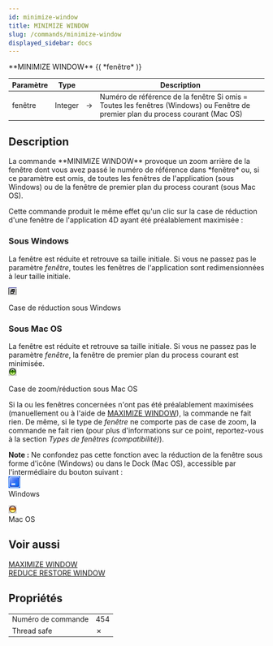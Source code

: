 ```yaml
---
id: minimize-window
title: MINIMIZE WINDOW
slug: /commands/minimize-window
displayed_sidebar: docs
---
```


<!--REF #_command_.MINIMIZE WINDOW.Syntax-->**MINIMIZE WINDOW** {( *fenêtre* )}<!-- END REF-->
<!--REF #_command_.MINIMIZE WINDOW.Params-->
| Paramètre | Type |  | Description |
| --- | --- | --- | --- |
| fenêtre | Integer | &#8594;  | Numéro de référence de la fenêtre Si omis = Toutes les fenêtres (Windows) ou Fenêtre de premier plan du process courant (Mac OS) |

<!-- END REF-->

## Description 

<!--REF #_command_.MINIMIZE WINDOW.Summary-->La commande **MINIMIZE WINDOW** provoque un zoom arrière de la fenêtre dont vous avez passé le numéro de référence dans *fenêtre* ou, si ce paramètre est omis, de toutes les fenêtres de l'application (sous Windows) ou de la fenêtre de premier plan du process courant (sous Mac OS).<!-- END REF-->

Cette commande produit le même effet qu'un clic sur la case de réduction d'une fenêtre de l'application 4D ayant été préalablement maximisée : 

### Sous Windows 

La fenêtre est réduite et retrouve sa taille initiale. Si vous ne passez pas le paramètre *fenêtre*, toutes les fenêtres de l'application sont redimensionnées à leur taille initiale.

![](../assets/en/commands/pict39369.fr.png)

Case de réduction sous Windows

### Sous Mac OS 

La fenêtre est réduite et retrouve sa taille initiale. Si vous ne passez pas le paramètre *fenêtre*, la fenêtre de premier plan du process courant est minimisée.   
![](../assets/en/commands/pict39370.fr.png)

Case de zoom/réduction sous Mac OS 

Si la ou les fenêtres concernées n'ont pas été préalablement maximisées (manuellement ou à l'aide de [MAXIMIZE WINDOW](maximize-window.md)), la commande ne fait rien. De même, si le type de *fenêtre* ne comporte pas de case de zoom, la commande ne fait rien (pour plus d'informations sur ce point, reportez-vous à la section *Types de fenêtres (compatibilité)*). 

**Note :** Ne confondez pas cette fonction avec la réduction de la fenêtre sous forme d'icône (Windows) ou dans le Dock (Mac OS), accessible par l'intermédiaire du bouton suivant :  
![](../assets/en/commands/pict39371.fr.png)  
Windows

![](../assets/en/commands/pict39372.fr.png)  
Mac OS

## Voir aussi 

[MAXIMIZE WINDOW](maximize-window.md)  
[REDUCE RESTORE WINDOW](reduce-restore-window.md)  

## Propriétés

|  |  |
| --- | --- |
| Numéro de commande | 454 |
| Thread safe | &cross; |



